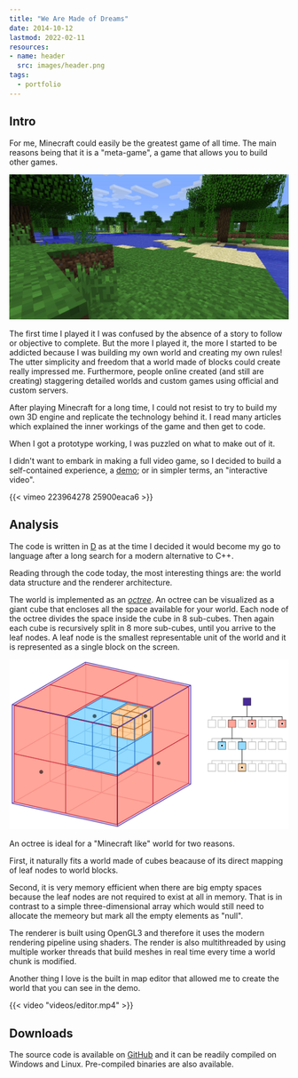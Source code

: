```yaml
---
title: "We Are Made of Dreams"
date: 2014-10-12
lastmod: 2022-02-11
resources:
- name: header
  src: images/header.png
tags:
  - portfolio
---
```


## Intro

For me, Minecraft could easily be the greatest game of all time. The main reasons being that it is a "meta-game", a game that allows you to build other games.

![Minecraft](images/minecraft.jpg)

The first time I played it I was confused by the absence of a story to follow or objective to complete. But the more I played it, the more I started to be addicted because I was building my own world and creating my own rules! The utter simplicity and freedom that a world made of blocks could create really impressed me. Furthermore, people online created (and still are creating) staggering detailed worlds and custom games using official and custom servers.

After playing Minecraft for a long time, I could not resist to try to build my own 3D engine and replicate the technology behind it. I read many articles which explained the inner workings of the game and then get to code.

When I got a prototype working, I was puzzled on what to make out of it.

I didn't want to embark in making a full video game, so I decided to build a self-contained experience, a [demo](https://en.wikipedia.org/wiki/Demoscene); or in simpler terms, an "interactive video".

{{< vimeo 223964278 25900eaca6 >}}

## Analysis

The code is written in [D](https://dlang.org/) as at the time I decided it would become my go to language after a long search for a modern alternative to C++.

Reading through the code today, the most interesting things are: the world data structure and the renderer architecture.

The world is implemented as an [_octree_](https://en.wikipedia.org/wiki/Octree). An octree can be visualized as a giant cube that encloses all the space available for your world. Each node of the octree divides the space inside the cube in 8 sub-cubes. Then again each cube is recursively split in 8 more sub-cubes, until you arrive to the leaf nodes. A leaf node is the smallest representable unit of the world and it is represented as a single block on the screen.

![Octree representation, source: mshgrid.com](images/octree.png)

An octree is ideal for a "Minecraft like" world for two reasons.

First, it naturally fits a world made of cubes beacause of its direct mapping of leaf nodes to world blocks.

Second, it is very memory efficient when there are big empty spaces because the leaf nodes are not required to exist at all in memory. That is in contrast to a simple three-dimensional array which would still need to allocate the memeory but mark all the empty elements as "null".

The renderer is built using OpenGL3 and therefore it uses the modern rendering pipeline using shaders. The render is also multithreaded by using multiple worker threads that build meshes in real time every time a world chunk is modified.

Another thing I love is the built in map editor that allowed me to create the world that you can see in the demo.

{{< video "videos/editor.mp4" >}}

## Downloads

The source code is available on [GitHub](https://github.com/skilion/dreams) and it can be readily compiled on Windows and Linux. Pre-compiled binaries are also available.